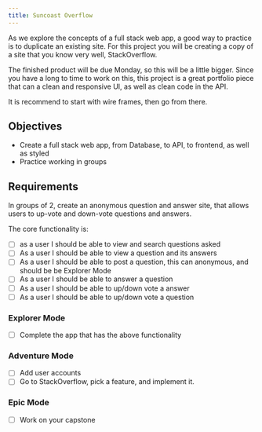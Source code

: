 ```yaml
---
title: Suncoast Overflow
---
```


As we explore the concepts of a full stack web app, a good way to practice is to duplicate an existing site. For this project you will be creating a copy of a site that you know very well, StackOverflow.

The finished product will be due Monday, so this will be a little bigger. Since you have a long to time to work on this, this project is a great portfolio piece that can a clean and responsive UI, as well as clean code in the API.

It is recommend to start with wire frames, then go from there.

## Objectives

- Create a full stack web app, from Database, to API, to frontend, as well as styled
- Practice working in groups

## Requirements

In groups of 2, create an anonymous question and answer site, that allows users to up-vote and down-vote questions and answers.

The core functionality is:

- [ ] as a user I should be able to view and search questions asked
- [ ] As a user I should be able to view a question and its answers
- [ ] As a user I should be able to post a question, this can anonymous, and should be be Explorer Mode
- [ ] As a user I should be able to answer a question
- [ ] As a user I should be able to up/down vote a answer
- [ ] As a user I should be able to up/down vote a question

### Explorer Mode

- [ ] Complete the app that has the above functionality

### Adventure Mode

- [ ] Add user accounts
- [ ] Go to StackOverflow, pick a feature, and implement it.

### Epic Mode

- [ ] Work on your capstone
